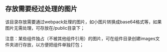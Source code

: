 ## 存放需要经过处理的图片

该目录存放需要通过webpack处理的图片，如小图片转换成base64格式等，如果图片无需处理，可存放在/public目录下；

注意：某些组件独占（不被其他组件引用）的图片，可在组件目录创建images文件夹进行存放，以方便把组件单独打包；
